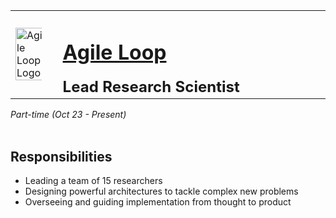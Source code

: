 <table style="width: 100%; border-collapse: collapse;">
  <tr>
    <td style="vertical-align: middle; width: 15%; padding-right: 5%">
      <img src="https://media.licdn.com/dms/image/D4D0BAQHHGFD2dGE8aQ/company-logo_200_200/0/1686225260874?e=1717027200&v=beta&t=Jqp6pwORyELVG0WlcB-VTfzRf-1i8ZyYdUmbnPc1BwE" alt="Agile Loop Logo" style="width: 110%;">
    </td>
    <td style="vertical-align: middle;">
      <h1><a href="https://agileloop.ai">Agile Loop</a></h1>
      <h2 style="margin: 0;">Lead Research Scientist</h2>
    </td>
  </tr>
</table>


<p><i>Part-time (Oct 23 - Present)</i></p?>
<!-- style="margin-right: 10px;" -->
<br><br>

## Responsibilities

* Leading a team of 15 researchers 
* Designing powerful architectures to tackle complex new problems
* Overseeing and guiding implementation from thought to product

<br>

<!-- **[<i class="fa-solid fa-up-right-from-square"></i> Uncover the Project - Click Here](https://github.com/cav-research-lab/predictive-model-delay-correction?tab=readme-ov-file)** -->
